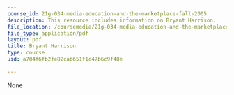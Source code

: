 ```yaml
---
course_id: 21g-034-media-education-and-the-marketplace-fall-2005
description: This resource includes information on Bryant Harrison.
file_location: /coursemedia/21g-034-media-education-and-the-marketplace-fall-2005/a704f6fb2fe82cab651f1c47b6c9f48e_MIT21G_034F05_wsisbryantha.pdf
file_type: application/pdf
layout: pdf
title: Bryant Harrison
type: course
uid: a704f6fb2fe82cab651f1c47b6c9f48e

---
```

None